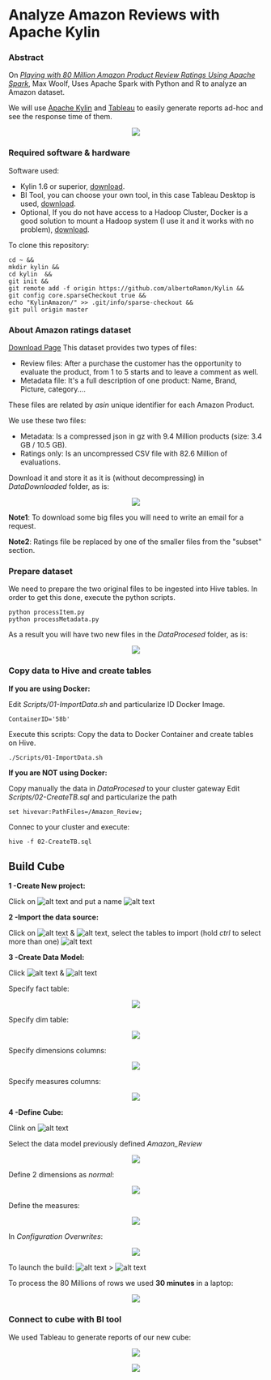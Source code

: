 # Analyze Amazon Reviews with Apache Kylin


### Abstract
On [_Playing with 80 Million Amazon Product Review Ratings Using Apache Spark_](https://github.com/adam-p/markdown-here/wiki/Markdown-Cheatsheet), Max Woolf, Uses Apache Spark with Python and R to analyze an Amazon dataset. 

We will use [Apache Kylin](http://kylin.apache.org/) and [Tableau](https://www.tableau.com/) to easily generate reports ad-hoc and see the response time of them.

<p align="center">
  <img src=./Images/00.png />
</p>

### Required software & hardware
Software used: 
* Kylin 1.6 or superior, [download](http://kylin.apache.org/download/).
* BI Tool, you can choose your own tool, in this case Tableau Desktop is used, [download](https://www.tableau.com/products/desktop/download).
* Optional, If you do not have access to a Hadoop Cluster, Docker is a good solution to mount a Hadoop system (I use it and it works with no problem), [download](https://www.docker.com/community-edition).

To clone this repository: 
```
cd ~ &&
mkdir kylin &&
cd kylin  &&
git init &&
git remote add -f origin https://github.com/albertoRamon/Kylin &&
git config core.sparseCheckout true &&
echo "KylinAmazon/" >> .git/info/sparse-checkout &&
git pull origin master 
```

### About Amazon ratings dataset
[Download Page](http://jmcauley.ucsd.edu/data/amazon/)
This dataset provides two types of files:
* Review files: After a purchase the customer has the opportunity to evaluate the product, from 1 to 5 starts and to leave a comment as well.
* Metadata file: It's a full description of one product: Name, Brand, Picture, category....

These files are related by _asin_ unique identifier for each Amazon Product.

We use these two files:
* Metadata: Is a compressed json in gz with 9.4 Million products (size: 3.4 GB / 10.5 GB).
* Ratings only: Is an uncompressed CSV file with 82.6 Million of evaluations.

Download it and store it as it is (without decompressing) in _DataDownloaded_ folder, as is:
<p align="center">
  <img src=./Images/01.png />
</p>

**Note1**: To download some big files you will need to write an email for a request.

**Note2**: Ratings file be replaced by one of the smaller files from the "subset" section.

### Prepare dataset
We need to prepare the two original files to be ingested into Hive tables. In order to get this done, execute the python scripts.
```
python processItem.py
python processMetadata.py
```
As a result you will have two new files in the _DataProcesed_ folder, as is:
<p align="center">
  <img src=./Images/02.png />
</p>

### Copy data to Hive and create tables 
**If you are using Docker:**

Edit _Scripts/01-ImportData.sh_ and particularize ID Docker Image.
```
ContainerID='58b'
```
Execute this scripts: Copy the data to Docker Container and create tables on Hive.
```
./Scripts/01-ImportData.sh
```

**If you are NOT using Docker:**

Copy manually the data in  _DataProcesed_ to your cluster gateway
Edit _Scripts/02-CreateTB.sql_ and particularize the path
```
set hivevar:PathFiles=/Amazon_Review;
```
Connec to your cluster and execute:
```
hive -f 02-CreateTB.sql
```

## Build Cube
**1 -Create New project:**

Click on ![alt text](./Images/03.png) and put a name ![alt text](./Images/04.png)

**2 -Import the data source:**

Click on ![alt text](./Images/05.png) & ![alt text](./Images/06.png), select the tables to import (hold _ctrl_ to select more than one) ![alt text](./Images/07.png)

**3 -Create Data Model:**

Click ![alt text](./Images/08.png) & ![alt text](./Images/09.png)

Specify fact table: 
<p align="center">
  <img src=./Images/10.png />
</p>

Specify dim table:
<p align="center">
  <img src=./Images/11.png />
</p>

Specify dimensions columns:
<p align="center">
  <img src=./Images/12.png />
</p>

Specify measures columns:
<p align="center">
  <img src=./Images/13.png />
</p>

**4 -Define Cube:**

Clink on ![alt text](./Images/14.png)

Select the data model previously defined  _Amazon_Review_
<p align="center">
  <img src=./Images/15.png />
</p>

Define 2 dimensions as _normal_:
<p align="center">
  <img src=./Images/16.png />
</p>

Define the measures: 
<p align="center">
  <img src=./Images/17.png />
</p>

In _Configuration Overwrites_:
<p align="center">
  <img src=./Images/18.png />
</p>

To launch the build: ![alt text](./Images/19.png) > ![alt text](./Images/20.png)

To process the 80 Millions of rows we used **30 minutes** in a laptop:
<p align="center">
  <img src=./Images/21.png />
</p>


### Connect to cube with BI tool
We used Tableau to generate reports of our new cube:
<p align="center">
  <img src=./Images/22.png />
</p>

<p align="center">
  <img src=./Images/23.png />
</p>

